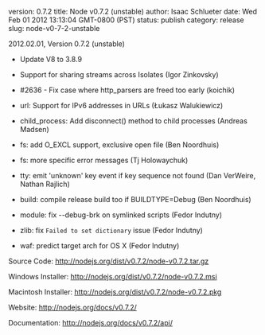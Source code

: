 version: 0.7.2
title: Node v0.7.2 (unstable)
author: Isaac Schlueter
date: Wed Feb 01 2012 13:13:04 GMT-0800 (PST)
status: publish
category: release
slug: node-v0-7-2-unstable

<p>2012.02.01, Version 0.7.2 (unstable)</p>

<ul>
<li><p>Update V8 to 3.8.9</p></li>
<li><p>Support for sharing streams across Isolates (Igor Zinkovsky)</p></li>
<li><p>#2636 - Fix case where http_parsers are freed too early (koichik)</p></li>
<li><p>url: Support for IPv6 addresses in URLs (Łukasz Walukiewicz)</p></li>
<li><p>child_process: Add disconnect() method to child processes (Andreas Madsen)</p></li>
<li><p>fs: add O_EXCL support, exclusive open file (Ben Noordhuis)</p></li>
<li><p>fs: more specific error messages (Tj Holowaychuk)</p></li>
<li><p>tty: emit 'unknown' key event if key sequence not found (Dan VerWeire, Nathan Rajlich)</p></li>
<li><p>build: compile release build too if BUILDTYPE=Debug (Ben Noordhuis)</p></li>
<li><p>module: fix --debug-brk on symlinked scripts (Fedor Indutny)</p></li>
<li><p>zlib: fix <code>Failed to set dictionary</code> issue (Fedor Indutny)</p></li>
<li><p>waf: predict target arch for OS X (Fedor Indutny)</p></li>
</ul><p>Source Code: <a href="http://nodejs.org/dist/v0.7.2/node-v0.7.2.tar.gz">http://nodejs.org/dist/v0.7.2/node-v0.7.2.tar.gz</a></p>

<p>Windows Installer: <a href="http://nodejs.org/dist/v0.7.2/node-v0.7.2.msi">http://nodejs.org/dist/v0.7.2/node-v0.7.2.msi</a></p>

<p>Macintosh Installer: <a href="http://nodejs.org/dist/v0.7.2/node-v0.7.2.pkg">http://nodejs.org/dist/v0.7.2/node-v0.7.2.pkg</a></p>

<p>Website: <a href="http://nodejs.org/docs/v0.7.2/">http://nodejs.org/docs/v0.7.2/</a></p>

<p>Documentation: <a href="http://nodejs.org/docs/v0.7.2/api/">http://nodejs.org/docs/v0.7.2/api/</a></p>
